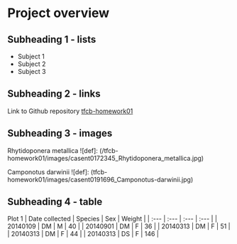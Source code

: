 # Project overview

## Subheading 1 - lists
- Subject 1
- Subject 2
- Subject 3

## Subheading 2 - links
Link to Github repository [tfcb-homework01](https://github.com/adnlargent/tfcb-homework1)

## Subheading 3 - images
Rhytidoponera metallica
![def]: (/tfcb-homework01/images/casent0172345_Rhytidoponera_metallica.jpg)

Camponotus darwinii
![def]: (tfcb-homework01/images/casent0191696_Camponotus-darwinii.jpg)

## Subheading 4 - table
Plot 1
| Date collected | Species | Sex | Weight |
| :--- | :--- | :--- | :--- |
| 20140109 | DM | M | 40 | 
| 20140901 | DM | F | 36 |
| 20140313 | DM | F | 51 |
| 20140313 | DM | F | 44 |
| 20140313 | DS | F | 146 |

